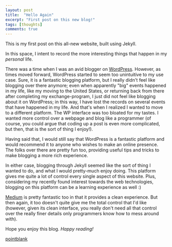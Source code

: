 ```yaml
---
layout: post
title:  "Hello Again"
excerpt: "First post on this new blog!"
tags: [thoughts]
comments: true
---
```


This is my first post on this all-new website, built using Jekyll.

In this space, I intent to record the more interesting things that happen in my *personal* life.

There was a time when I was an avid blogger on [WordPress](https://wordpress.com/). However, as times moved forward, WordPress started to seem too unintuitive to my use case. Sure, it is a fantastic blogging platform, but I really didn't feel like blogging over there anymore; even when apparently "big" events happened in my life, like my moving to the United States, or returning back from there after completing my exchange-program, I just did not feel like blogging about it on WordPress; in this way, I have lost the records on several events that have happened in my life. And that's when I realized I wanted to move to a different platform. The WP interface was too bloated for my tastes. I wanted more control over a webpage and blog like a programmer (of course, you could argue that coding up a post is even more complicated, but then, that is the sort of thing I enjoy!).

Having said that, I would still say that WordPress is a fantastic platform and would recommend it to anyone who wishes to make an online presence. The folks over there are pretty fun too, providing useful tips and tricks to make blogging a more rich experience.

In either case, blogging through Jekyll seemed like the sort of thing I wanted to do, and what I would pretty-much enjoy doing. This platform gives me quite a lot of control every single aspect of this website. Plus, considering my recently found interest towards the web technologies, blogging on this platform can be a learning experience as well :)

[Medium](https://medium.com/) is pretty fantastic too in that it provides a clean experience. But then again, it too doesn't quite give me the total control that I'd like (however, given its clean interface, you really don't need all that control over the really finer details only programmers know how to mess around with).

Hope you enjoy this blog. *Happy reading!*

<a class="muut" href="https://muut.com/i/pointblank/comments" type="dynamic">pointblank</a>
<script src="//cdn.muut.com/1/moot.min.js"></script>

